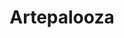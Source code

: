 ---
order: 6
title: Artepalooza
description: 2D animation of Instagram stories for a fictive festival for Artevelde University (After Effects)

variant: project--4
video1: artepalooza-1.mp4
video2: artepalooza-2.mp4
video3: artepalooza-3.mp4
---